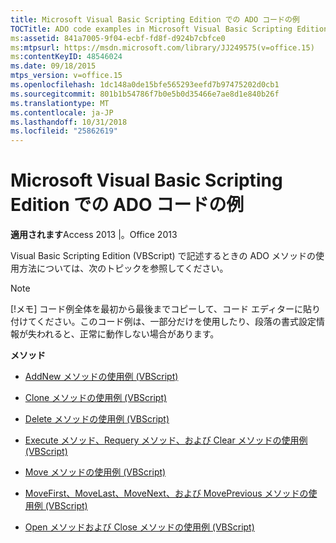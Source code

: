 ```yaml
---
title: Microsoft Visual Basic Scripting Edition での ADO コードの例
TOCTitle: ADO code examples in Microsoft Visual Basic Scripting Edition
ms:assetid: 841a7005-9f04-ecbf-fd8f-d924b7cbfce0
ms:mtpsurl: https://msdn.microsoft.com/library/JJ249575(v=office.15)
ms:contentKeyID: 48546024
ms.date: 09/18/2015
mtps_version: v=office.15
ms.openlocfilehash: 1dc148a0de15bfe565293eefd7b97475202d0cb1
ms.sourcegitcommit: 801b1b54786f7b0e5b0d35466e7ae8d1e840b26f
ms.translationtype: MT
ms.contentlocale: ja-JP
ms.lasthandoff: 10/31/2018
ms.locfileid: "25862619"
---
```

# <a name="ado-code-examples-in-microsoft-visual-basic-scripting-edition"></a>Microsoft Visual Basic Scripting Edition での ADO コードの例


**適用されます**Access 2013 |。Office 2013

Visual Basic Scripting Edition (VBScript) で記述するときの ADO メソッドの使用方法については、次のトピックを参照してください。


> [!NOTE]
> [!メモ] コード例全体を最初から最後までコピーして、コード エディターに貼り付けてください。このコード例は、一部分だけを使用したり、段落の書式設定情報が失われると、正常に動作しない場合があります。



**メソッド**

  - [AddNew メソッドの使用例 (VBScript)](addnew-method-example-vbscript.md)

  - [Clone メソッドの使用例 (VBScript)](clone-method-example-vbscript.md)

  - [Delete メソッドの使用例 (VBScript)](delete-method-example-vbscript.md)

  - [Execute メソッド、Requery メソッド、および Clear メソッドの使用例 (VBScript)](execute-requery-and-clear-methods-example-vbscript.md)

  - [Move メソッドの使用例 (VBScript)](move-method-example-vbscript.md)

  - [MoveFirst、MoveLast、MoveNext、および MovePrevious メソッドの使用例 (VBScript)](movefirst-movelast-movenext-and-moveprevious-methods-example-vbscript.md)

  - [Open メソッドおよび Close メソッドの使用例 (VBScript)](open-and-close-methods-example-vbscript.md)


